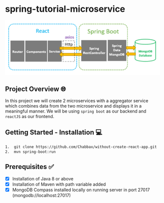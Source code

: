 # spring-tutorial-microservice
![architecture](architecture.png)

## Project Overview :globe_with_meridians:	
In this project we will create 2 microservices with a aggregator service which combines data from the two microservice and displays it in a meaningful manner. We will be using `spring boot` as our backend and `reactJS` as our frontend.

## Getting Started - Installation :computer:

```
1.  git clone https://github.com/Chabbax/without-create-react-app.git
2.  mvn spring-boot:run
```

## Prerequisites :white_check_mark:
- [x] Installation of Java 8 or above
- [x] Installation of Maven with path variable added
- [x] MongoDB Compass installed locally on running server in port 27017 (mongodb://localhost:27017)
